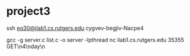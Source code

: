 # project3
ssh eq30@ilab1.cs.rutgers.edu
cygvev-begjiv-Nacpe4

gcc -g server.c list.c -o server -lpthread
nc ilab1.cs.rutgers.edu 35355
GET\n4\nday\n
